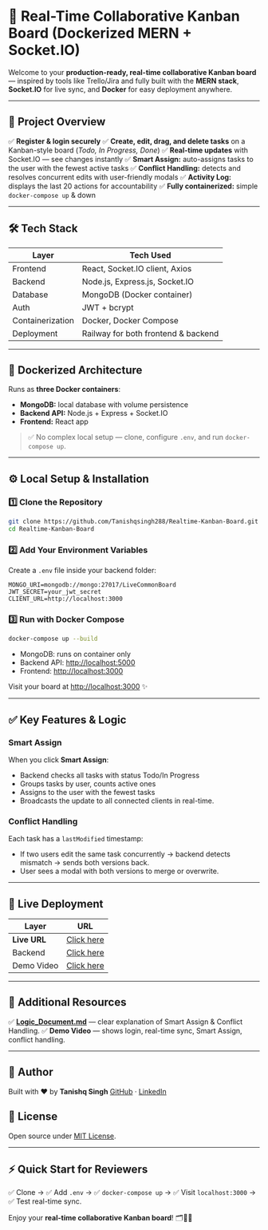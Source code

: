 # 🚀 Real-Time Collaborative Kanban Board (Dockerized MERN + Socket.IO)

Welcome to your **production-ready, real-time collaborative Kanban board** — inspired by tools like Trello/Jira and fully built with the **MERN stack**, **Socket.IO** for live sync, and **Docker** for easy deployment anywhere.

---

## 📌 Project Overview

✅ **Register & login securely**
✅ **Create, edit, drag, and delete tasks** on a Kanban-style board (*Todo, In Progress, Done*)
✅ **Real-time updates** with Socket.IO — see changes instantly
✅ **Smart Assign:** auto-assigns tasks to the user with the fewest active tasks
✅ **Conflict Handling:** detects and resolves concurrent edits with user-friendly modals
✅ **Activity Log:** displays the last 20 actions for accountability
✅ **Fully containerized:** simple `docker-compose up` & down

---

## 🛠️ Tech Stack

| Layer            | Tech Used                           |
| ---------------- | ----------------------------------- |
| Frontend         | React, Socket.IO client, Axios      |
| Backend          | Node.js, Express.js, Socket.IO      |
| Database         | MongoDB (Docker container)          |
| Auth             | JWT + bcrypt                        |
| Containerization | Docker, Docker Compose              |
| Deployment       | Railway for both frontend & backend |

---

## 🐳 Dockerized Architecture

Runs as **three Docker containers**:

* **MongoDB:** local database with volume persistence
* **Backend API:** Node.js + Express + Socket.IO
* **Frontend:** React app

> ✅ No complex local setup — clone, configure `.env`, and run `docker-compose up`.

---

## ⚙️ Local Setup & Installation

### 1️⃣ Clone the Repository

```bash
git clone https://github.com/Tanishqsingh288/Realtime-Kanban-Board.git
cd Realtime-Kanban-Board
```

### 2️⃣ Add Your Environment Variables

Create a `.env` file inside your backend folder:

```env
MONGO_URI=mongodb://mongo:27017/LiveCommonBoard
JWT_SECRET=your_jwt_secret
CLIENT_URL=http://localhost:3000
```

### 3️⃣ Run with Docker Compose

```bash
docker-compose up --build
```

* MongoDB: runs on container only
* Backend API: [http://localhost:5000](http://localhost:5000)
* Frontend: [http://localhost:3000](http://localhost:3000)

Visit your board at [http://localhost:3000](http://localhost:3000) ✨

---

## ✅ Key Features & Logic

### Smart Assign

When you click **Smart Assign**:

* Backend checks all tasks with status Todo/In Progress
* Groups tasks by user, counts active ones
* Assigns to the user with the fewest tasks
* Broadcasts the update to all connected clients in real-time.

### Conflict Handling

Each task has a `lastModified` timestamp:

* If two users edit the same task concurrently → backend detects mismatch → sends both versions back.
* User sees a modal with both versions to merge or overwrite.

---

## 🔗 Live Deployment

| Layer      | URL                                                                                                                                |
| ---------- | ---------------------------------------------------------------------------------------------------------------------------------- |
| **Live URL**   | [Click here](https://accomplished-inspiration-production-3e58.up.railway.app) |
| Backend    | [Click here](https://realtime-kanban-board-production.up.railway.app)                 |
| Demo Video | [Click here](https://www.youtube.com/watch?v=tk_93gHZFDA)                                                                                                    |

---

## 📄 Additional Resources

✅ **[Logic\_Document.md](https://github.com/Tanishqsingh288/Realtime-Kanban-Board/blob/main/Logic_Doc.md)** — clear explanation of Smart Assign & Conflict Handling.
✅ **Demo Video** — shows login, real-time sync, Smart Assign, conflict handling.

---

## 🙌 Author

Built with ❤️ by **Tanishq Singh**
[GitHub](https://github.com/Tanishqsingh288/Realtime-Kanban-Board) · [LinkedIn](https://www.linkedin.com/in/tanishq-singh-3249b135b/)

## 📝 License

Open source under [MIT License](LICENSE).

---

## ⚡ Quick Start for Reviewers

✅ Clone → ✅ Add `.env` → ✅ `docker-compose up` → ✅ Visit `localhost:3000` → ✅ Test real-time sync.

Enjoy your **real-time collaborative Kanban board**! 🗂️🚀✨
